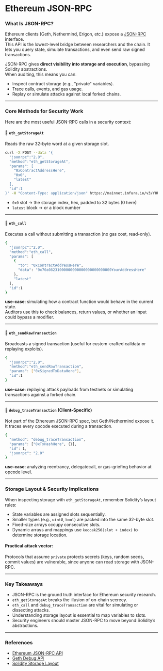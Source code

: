 # Ethereum JSON-RPC
### What Is JSON-RPC?
Ethereum clients (Geth, Nethermind, Erigon, etc.) expose a [JSON-RPC](https://www.jsonrpc.org/specification) interface.  
This API is the lowest-level bridge between researchers and the chain. It lets you query state, simulate transactions, and even send raw signed transactions.

JSON-RPC gives **direct visibility into storage and execution**, bypassing Solidity abstractions.  
When auditing, this means you can:
- Inspect contract storage (e.g., "private" variables).
- Trace calls, events, and gas usage.
- Replay or simulate attacks against local forked chains.

---
### Core Methods for Security Work
Here are the most useful JSON-RPC calls in a security context:
#### 🔹 `eth_getStorageAt`
Reads the raw 32-byte word at a given storage slot.
```bash
curl -X POST --data '{
  "jsonrpc":"2.0",
  "method":"eth_getStorageAt",
  "params": [
    "0xContractAddressHere",
    "0x0",
    "latest"
  ],
  "id":1
}' -H "Content-Type: application/json" https://mainnet.infura.io/v3/YOUR_API_KEY
```
- `0x0` slot → the storage index, hex, padded to 32 bytes (0 here)
- `latest` block → or a block number

---
#### 🔹 `eth_call`
Executes a call without submitting a transaction (no gas cost, read-only).
```bash
{
  "jsonrpc":"2.0",
  "method":"eth_call",
  "params": [
    {
      "to": "0xContractAddressHere",
      "data": "0x70a08231000000000000000000000000YourAddressHere"
    },
    "latest"
  ],
  "id":1
}
```
**use-case**: simulating how a contract function would behave in the current state.  
Auditors use this to check balances, return values, or whether an input could bypass a modifier.

---
#### 🔹 `eth_sendRawTransaction`
Broadcasts a signed transaction (useful for custom-crafted calldata or replaying exploits).
```bash
{
  "jsonrpc":"2.0",
  "method":"eth_sendRawTransaction",
  "params": ["0xSignedTxDataHere"],
  "id":1
}
```
**use-case**: replaying attack payloads from testnets or simulating transactions against a forked chain.

---
#### 🔹 `debug_traceTransaction` (Client-Specific)
Not part of the Ethereum JSON-RPC spec, but Geth/Nethermind expose it.  
It traces every opcode executed during a transaction.
```bash
{
  "method": "debug_traceTransaction",
  "params": ["0xTxHashHere", {}],
  "id": 1,
  "jsonrpc": "2.0"
}
```
**use-case**: analyzing reentrancy, delegatecall, or gas-griefing behavior at opcode level.

---
### Storage Layout & Security Implications
When inspecting storage with `eth_getStorageAt`, remember Solidity’s layout rules:
- State variables are assigned slots sequentially.
- Smaller types (e.g., `uint8`, `bool`) are packed into the same 32-byte slot.
- Fixed-size arrays occupy consecutive slots.
- Dynamic arrays and mappings use `keccak256(slot + index)` to determine storage location.

#### Practical attack vector:
Protocols that assume `private` protects secrets (keys, random seeds, commit values) are vulnerable, since anyone can read storage with JSON-RPC.

---
### Key Takeaways
- JSON-RPC is the ground truth interface for Ethereum security research.
- `eth_getStorageAt` breaks the illusion of on-chain secrecy.
- `eth_call` and `debug_traceTransaction` are vital for simulating or dissecting attacks.
- Understanding storage layout is essential to map variables to slots.
- Security engineers should master JSON-RPC to move beyond Solidity’s abstractions.

---
### References
- [Ethereum JSON-RPC API](https://ethereum.org/en/developers/docs/apis/json-rpc/)
- [Geth Debug API](https://geth.ethereum.org/docs/interacting-with-geth/rpc/ns-debug)
- [Solidity Storage Layout](https://docs.soliditylang.org/en/latest/internals/layout_in_storage.html)
